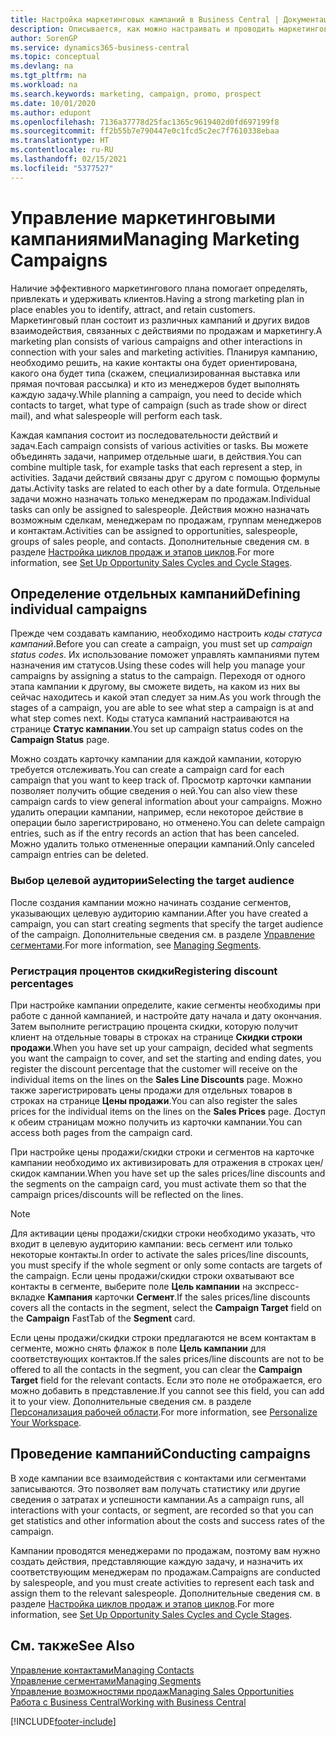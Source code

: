 ```yaml
---
title: Настройка маркетинговых кампаний в Business Central | Документация Майкрософт
description: Описывается, как можно настраивать и проводить маркетинговые кампании в Business Central, чтобы помочь выявить и привлечь потенциальных клиентов, а также сохранить существующих.
author: SorenGP
ms.service: dynamics365-business-central
ms.topic: conceptual
ms.devlang: na
ms.tgt_pltfrm: na
ms.workload: na
ms.search.keywords: marketing, campaign, promo, prospect
ms.date: 10/01/2020
ms.author: edupont
ms.openlocfilehash: 7136a37778d25fac1365c9619402d0fd697199f8
ms.sourcegitcommit: ff2b55b7e790447e0c1fcd5c2ec7f7610338ebaa
ms.translationtype: HT
ms.contentlocale: ru-RU
ms.lasthandoff: 02/15/2021
ms.locfileid: "5377527"
---
```

# <a name="managing-marketing-campaigns"></a><span data-ttu-id="62aa2-103">Управление маркетинговыми кампаниями</span><span class="sxs-lookup"><span data-stu-id="62aa2-103">Managing Marketing Campaigns</span></span>
<span data-ttu-id="62aa2-104">Наличие эффективного маркетингового плана помогает определять, привлекать и удерживать клиентов.</span><span class="sxs-lookup"><span data-stu-id="62aa2-104">Having a strong marketing plan in place enables you to identify, attract, and retain customers.</span></span> <span data-ttu-id="62aa2-105">Маркетинговый план состоит из различных кампаний и других видов взаимодействия, связанных с действиями по продажам и маркетингу.</span><span class="sxs-lookup"><span data-stu-id="62aa2-105">A marketing plan consists of various campaigns and other interactions in connection with your sales and marketing activities.</span></span> <span data-ttu-id="62aa2-106">Планируя кампанию, необходимо решить, на какие контакты она будет ориентирована, какого она будет типа (скажем, специализированная выставка или прямая почтовая рассылка) и кто из менеджеров будет выполнять каждую задачу.</span><span class="sxs-lookup"><span data-stu-id="62aa2-106">While planning a campaign, you need to decide which contacts to target, what type of campaign (such as trade show or direct mail), and what salespeople will perform each task.</span></span>

<span data-ttu-id="62aa2-107">Каждая кампания состоит из последовательности действий и задач.</span><span class="sxs-lookup"><span data-stu-id="62aa2-107">Each campaign consists of various activities or tasks.</span></span> <span data-ttu-id="62aa2-108">Вы можете объединять задачи, например отдельные шаги, в действия.</span><span class="sxs-lookup"><span data-stu-id="62aa2-108">You can combine multiple task, for example tasks that each represent a step, in activities.</span></span> <span data-ttu-id="62aa2-109">Задачи действий связаны друг с другом с помощью формулы даты.</span><span class="sxs-lookup"><span data-stu-id="62aa2-109">Activity tasks are related to each other by a date formula.</span></span> <span data-ttu-id="62aa2-110">Отдельные задачи можно назначать только менеджерам по продажам.</span><span class="sxs-lookup"><span data-stu-id="62aa2-110">Individual tasks can only be assigned to salespeople.</span></span> <span data-ttu-id="62aa2-111">Действия можно назначать возможным сделкам, менеджерам по продажам, группам менеджеров и контактам.</span><span class="sxs-lookup"><span data-stu-id="62aa2-111">Activities can be assigned to opportunities, salespeople, groups of sales people, and contacts.</span></span> <span data-ttu-id="62aa2-112">Дополнительные сведения см. в разделе [Настройка циклов продаж и этапов циклов](marketing-how-setup-opportunity-sales-cycles-stages.md).</span><span class="sxs-lookup"><span data-stu-id="62aa2-112">For more information, see [Set Up Opportunity Sales Cycles and Cycle Stages](marketing-how-setup-opportunity-sales-cycles-stages.md).</span></span>

## <a name="defining-individual-campaigns"></a><span data-ttu-id="62aa2-113">Определение отдельных кампаний</span><span class="sxs-lookup"><span data-stu-id="62aa2-113">Defining individual campaigns</span></span>
<span data-ttu-id="62aa2-114">Прежде чем создавать кампанию, необходимо настроить *коды статуса кампаний*.</span><span class="sxs-lookup"><span data-stu-id="62aa2-114">Before you can create a campaign, you must set up *campaign status codes*.</span></span> <span data-ttu-id="62aa2-115">Их использование поможет управлять кампаниями путем назначения им статусов.</span><span class="sxs-lookup"><span data-stu-id="62aa2-115">Using these codes will help you manage your campaigns by assigning a status to the campaign.</span></span> <span data-ttu-id="62aa2-116">Переходя от одного этапа кампании к другому, вы сможете видеть, на каком из них вы сейчас находитесь и какой этап следует за ним.</span><span class="sxs-lookup"><span data-stu-id="62aa2-116">As you work through the stages of a campaign, you are able to see what step a campaign is at and what step comes next.</span></span> <span data-ttu-id="62aa2-117">Коды статуса кампаний настраиваются на странице **Статус кампании**.</span><span class="sxs-lookup"><span data-stu-id="62aa2-117">You set up campaign status codes on the **Campaign Status** page.</span></span>

<span data-ttu-id="62aa2-118">Можно создать карточку кампании для каждой кампании, которую требуется отслеживать.</span><span class="sxs-lookup"><span data-stu-id="62aa2-118">You can create a campaign card for each campaign that you want to keep track of.</span></span> <span data-ttu-id="62aa2-119">Просмотр карточки кампании позволяет получить общие сведения о ней.</span><span class="sxs-lookup"><span data-stu-id="62aa2-119">You can also view these campaign cards to view general information about your campaigns.</span></span>
<span data-ttu-id="62aa2-120">Можно удалить операции кампании, например, если некоторое действие в операции было зарегистрировано, но отменено.</span><span class="sxs-lookup"><span data-stu-id="62aa2-120">You can delete campaign entries, such as if the entry records an action that has been canceled.</span></span> <span data-ttu-id="62aa2-121">Можно удалить только отмененные операции кампаний.</span><span class="sxs-lookup"><span data-stu-id="62aa2-121">Only canceled campaign entries can be deleted.</span></span>

### <a name="selecting-the-target-audience"></a><span data-ttu-id="62aa2-122">Выбор целевой аудитории</span><span class="sxs-lookup"><span data-stu-id="62aa2-122">Selecting the target audience</span></span>
<span data-ttu-id="62aa2-123">После создания кампании можно начинать создание сегментов, указывающих целевую аудиторию кампании.</span><span class="sxs-lookup"><span data-stu-id="62aa2-123">After you have created a campaign, you can start creating segments that specify the target audience of the campaign.</span></span> <span data-ttu-id="62aa2-124">Дополнительные сведения см. в разделе [Управление сегментами](marketing-segments.md).</span><span class="sxs-lookup"><span data-stu-id="62aa2-124">For more information, see [Managing Segments](marketing-segments.md).</span></span>

### <a name="registering-discount-percentages"></a><span data-ttu-id="62aa2-125">Регистрация процентов скидки</span><span class="sxs-lookup"><span data-stu-id="62aa2-125">Registering discount percentages</span></span>
<span data-ttu-id="62aa2-126">При настройке кампании определите, какие сегменты необходимы при работе с данной кампанией, и настройте дату начала и дату окончания. Затем выполните регистрацию процента скидки, которую получит клиент на отдельные товары в строках на странице **Скидки строки продажи**.</span><span class="sxs-lookup"><span data-stu-id="62aa2-126">When you have set up your campaign, decided what segments you want the campaign to cover, and set the starting and ending dates, you register the discount percentage that the customer will receive on the individual items on the lines on the **Sales Line Discounts** page.</span></span> <span data-ttu-id="62aa2-127">Можно также зарегистрировать цены продажи для отдельных товаров в строках на странице **Цены продажи**.</span><span class="sxs-lookup"><span data-stu-id="62aa2-127">You can also register the sales prices for the individual items on the lines on the **Sales Prices** page.</span></span> <span data-ttu-id="62aa2-128">Доступ к обеим страницам можно получить из карточки кампании.</span><span class="sxs-lookup"><span data-stu-id="62aa2-128">You can access both pages from the campaign card.</span></span>

 <span data-ttu-id="62aa2-129">При настройке цены продажи/скидки строки и сегментов на карточке кампании необходимо их активизировать для отражения в строках цен/скидок кампании.</span><span class="sxs-lookup"><span data-stu-id="62aa2-129">When you have set up the sales prices/line discounts and the segments on the campaign card, you must activate them so that the campaign prices/discounts will be reflected on the lines.</span></span>

> [!NOTE]  
>   <span data-ttu-id="62aa2-130">Для активации цены продажи/скидки строки необходимо указать, что входит в целевую аудиторию кампании: весь сегмент или только некоторые контакты.</span><span class="sxs-lookup"><span data-stu-id="62aa2-130">In order to activate the sales prices/line discounts, you must specify if the whole segment or only some contacts are targets of the campaign.</span></span> <span data-ttu-id="62aa2-131">Если цены продажи/скидки строки охватывают все контакты в сегменте, выберите поле **Цель кампании** на экспресс-вкладке **Кампания** карточки **Сегмент**.</span><span class="sxs-lookup"><span data-stu-id="62aa2-131">If the sales prices/line discounts covers all the contacts in the segment, select the **Campaign Target** field on the **Campaign** FastTab of the **Segment** card.</span></span>

<span data-ttu-id="62aa2-132">Если цены продажи/скидки строки предлагаются не всем контактам в сегменте, можно снять флажок в поле **Цель кампании** для соответствующих контактов.</span><span class="sxs-lookup"><span data-stu-id="62aa2-132">If the sales prices/line discounts are not to be offered to all the contacts in the segment, you can clear the **Campaign Target** field for the relevant contacts.</span></span> <span data-ttu-id="62aa2-133">Если это поле не отображается, его можно добавить в представление.</span><span class="sxs-lookup"><span data-stu-id="62aa2-133">If you cannot see this field, you can add it to your view.</span></span> <span data-ttu-id="62aa2-134">Дополнительные сведения см. в разделе [Персонализация рабочей области](ui-personalization-user.md).</span><span class="sxs-lookup"><span data-stu-id="62aa2-134">For more information, see [Personalize Your Workspace](ui-personalization-user.md).</span></span>

## <a name="conducting-campaigns"></a><span data-ttu-id="62aa2-135">Проведение кампаний</span><span class="sxs-lookup"><span data-stu-id="62aa2-135">Conducting campaigns</span></span>
<span data-ttu-id="62aa2-136">В ходе кампании все взаимодействия с контактами или сегментами записываются. Это позволяет вам получать статистику или другие сведения о затратах и успешности кампании.</span><span class="sxs-lookup"><span data-stu-id="62aa2-136">As a campaign runs, all interactions with your contacts, or segment, are recorded so that you can get statistics and other information about the costs and success rates of the campaign.</span></span>

<span data-ttu-id="62aa2-137">Кампании проводятся менеджерами по продажам, поэтому вам нужно создать действия, представляющие каждую задачу, и назначить их соответствующим менеджерам по продажам.</span><span class="sxs-lookup"><span data-stu-id="62aa2-137">Campaigns are conducted by salespeople, and you must create activities to represent each task and assign them to the relevant salespeople.</span></span> <span data-ttu-id="62aa2-138">Дополнительные сведения см. в разделе [Настройка циклов продаж и этапов циклов](marketing-how-setup-opportunity-sales-cycles-stages.md).</span><span class="sxs-lookup"><span data-stu-id="62aa2-138">For more information, see [Set Up Opportunity Sales Cycles and Cycle Stages](marketing-how-setup-opportunity-sales-cycles-stages.md).</span></span>

## <a name="see-also"></a><span data-ttu-id="62aa2-139">См. также</span><span class="sxs-lookup"><span data-stu-id="62aa2-139">See Also</span></span>
[<span data-ttu-id="62aa2-140">Управление контактами</span><span class="sxs-lookup"><span data-stu-id="62aa2-140">Managing Contacts</span></span>](marketing-contacts.md)  
[<span data-ttu-id="62aa2-141">Управление сегментами</span><span class="sxs-lookup"><span data-stu-id="62aa2-141">Managing Segments</span></span>](marketing-segments.md)  
[<span data-ttu-id="62aa2-142">Управление возможностями продаж</span><span class="sxs-lookup"><span data-stu-id="62aa2-142">Managing Sales Opportunities</span></span>](marketing-manage-sales-opportunities.md)  
[<span data-ttu-id="62aa2-143">Работа с Business Central</span><span class="sxs-lookup"><span data-stu-id="62aa2-143">Working with Business Central</span></span>](ui-work-product.md)  


[!INCLUDE[footer-include](includes/footer-banner.md)]